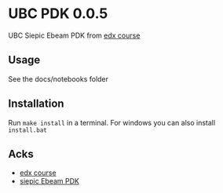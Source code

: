 # UBC PDK 0.0.5

UBC Siepic Ebeam PDK from [edx course](https://www.edx.org/course/silicon-photonics-design-fabrication-and-data-ana)

## Usage

See the docs/notebooks folder

## Installation

Run `make install` in a terminal. For windows you can also install `install.bat`


## Acks

- [edx course](https://www.edx.org/course/silicon-photonics-design-fabrication-and-data-ana)
- [siepic Ebeam PDK](https://github.com/lukasc-ubc/SiEPIC_EBeam_PDK)

